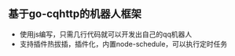 ## 基于go-cqhttp的机器人框架

- 使用js编写，只需几行代码就可以开发出自己的qq机器人
- 支持插件热拔插，插件化，内置node-schedule，可以执行定时任务

```js
  